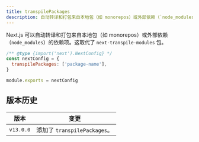 ```yaml
---
title: transpilePackages
description: 自动转译和打包来自本地包（如 monorepos）或外部依赖（`node_modules`）的依赖项。
---
```


Next.js 可以自动转译和打包来自本地包（如 monorepos）或外部依赖（`node_modules`）的依赖项。这取代了 `next-transpile-modules` 包。

```js
/** @type {import('next').NextConfig} */
const nextConfig = {
  transpilePackages: ['package-name'],
}

module.exports = nextConfig
```

## 版本历史

| 版本      | 变更                         |
| --------- | ---------------------------- |
| `v13.0.0` | 添加了 `transpilePackages`。 |
